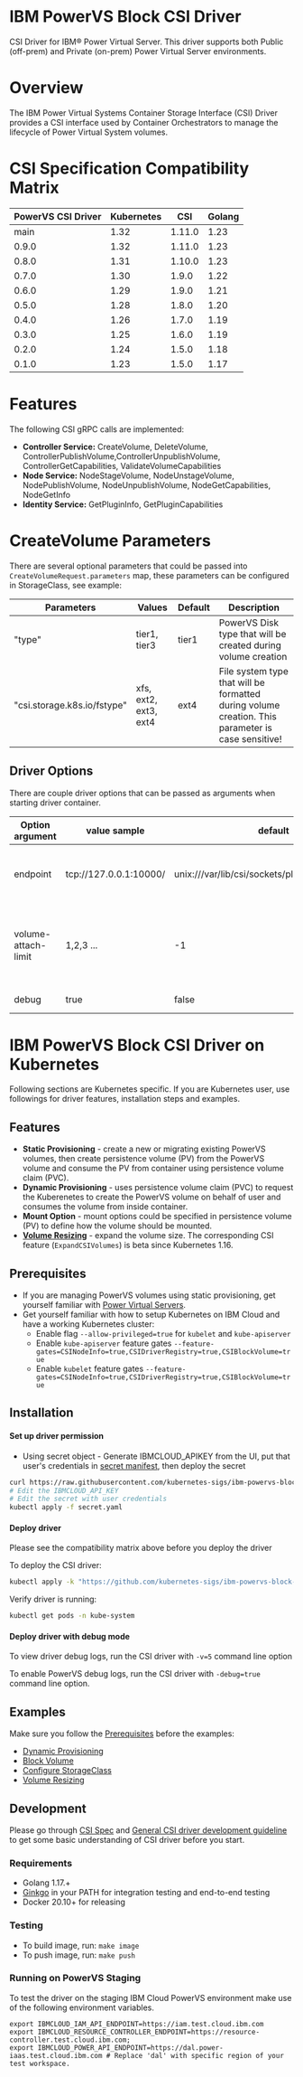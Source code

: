 # IBM PowerVS Block CSI Driver
CSI Driver for IBM® Power Virtual Server. This driver supports both Public (off-prem) and Private (on-prem) Power Virtual Server environments.

# Overview
The IBM Power Virtual Systems Container Storage Interface (CSI) Driver provides a CSI interface used by Container Orchestrators to manage the lifecycle of Power Virtual System volumes.


# CSI Specification Compatibility Matrix
| PowerVS CSI Driver | Kubernetes | CSI | Golang |
| ----------------------------- | ----------- | -------- | -------- |
| main | 1.32 | 1.11.0 | 1.23 |
| 0.9.0 | 1.32 | 1.11.0 | 1.23 |
| 0.8.0 | 1.31 | 1.10.0 | 1.23 |
| 0.7.0 | 1.30 | 1.9.0 | 1.22 |
| 0.6.0 | 1.29 | 1.9.0 | 1.21 |
| 0.5.0 | 1.28 | 1.8.0 | 1.20 |
| 0.4.0 | 1.26 | 1.7.0 | 1.19 |
| 0.3.0 | 1.25 | 1.6.0 | 1.19 |
| 0.2.0 | 1.24 | 1.5.0 | 1.18 |
| 0.1.0 | 1.23 | 1.5.0 | 1.17 |

# Features
The following CSI gRPC calls are implemented:

- **Controller Service:** CreateVolume, DeleteVolume, ControllerPublishVolume,ControllerUnpublishVolume, ControllerGetCapabilities, ValidateVolumeCapabilities
- **Node Service:** NodeStageVolume, NodeUnstageVolume, NodePublishVolume, NodeUnpublishVolume, NodeGetCapabilities, NodeGetInfo
- **Identity Service:** GetPluginInfo, GetPluginCapabilities

# CreateVolume Parameters
There are several optional parameters that could be passed into ``` CreateVolumeRequest.parameters``` map, these parameters can be configured in StorageClass, see example:

| **Parameters** | **Values** | **Default** | **Description**|
| ----------------------------- | ----------------------------- | ----------- | ----------------------------- |
| "type" | tier1, tier3 | tier1 | PowerVS Disk type that will be created during volume creation |
| "csi.storage.k8s.io/fstype" | xfs, ext2, ext3, ext4 | ext4 | File system type that will be formatted during volume creation. This parameter is case sensitive! |


## Driver Options
There are couple driver options that can be passed as arguments when starting driver container.

| Option argument             | value sample                                      | default                                             | Description         |
|-----------------------------|---------------------------------------------------|-----------------------------------------------------|---------------------|
| endpoint                    | tcp://127.0.0.1:10000/                            | unix:///var/lib/csi/sockets/pluginproxy/csi.sock    | added to all volumes, for checking if a given volume was already created so that ControllerPublish/CreateVolume is idempotent. |
| volume-attach-limit         | 1,2,3 ...                                         | -1                                                  | Value for the maximum number of volumes attachable per node. If specified, the limit applies to all nodes. If not specified, the value is approximated from the instance type.    |
| debug           | true                                              | false                                               | if true, driver will enable the debug log level|


# IBM PowerVS Block CSI Driver on Kubernetes
Following sections are Kubernetes specific. If you are Kubernetes user, use followings for driver features, installation steps and examples.


## Features
* **Static Provisioning** - create a new or migrating existing PowerVS volumes, then create persistence volume (PV) from the PowerVS volume and consume the PV from container using persistence volume claim (PVC).
* **Dynamic Provisioning** - uses persistence volume claim (PVC) to request the Kuberenetes to create the PowerVS volume on behalf of user and consumes the volume from inside container.
* **Mount Option** - mount options could be specified in persistence volume (PV) to define how the volume should be mounted.
* **[Volume Resizing](https://kubernetes-csi.github.io/docs/volume-expansion.html)** - expand the volume size. The corresponding CSI feature (`ExpandCSIVolumes`) is beta since Kubernetes 1.16.

## Prerequisites
* If you are managing PowerVS volumes using static provisioning, get yourself familiar with [Power Virtual Servers](https://cloud.ibm.com/docs/power-iaas?topic=power-iaas-getting-started).
* Get yourself familiar with how to setup Kubernetes on IBM Cloud and have a working Kubernetes cluster:
  * Enable flag `--allow-privileged=true` for `kubelet` and `kube-apiserver`
  * Enable `kube-apiserver` feature gates `--feature-gates=CSINodeInfo=true,CSIDriverRegistry=true,CSIBlockVolume=true`
  * Enable `kubelet` feature gates `--feature-gates=CSINodeInfo=true,CSIDriverRegistry=true,CSIBlockVolume=true`


## Installation
#### Set up driver permission

* Using secret object - Generate IBMCLOUD_APIKEY from the UI, put that user's credentials in [secret manifest](deploy/kubernetes/secret.yaml), then deploy the secret
```sh
curl https://raw.githubusercontent.com/kubernetes-sigs/ibm-powervs-block-csi-driver/main/deploy/kubernetes/secret.yaml > secret.yaml
# Edit the IBMCLOUD_API_KEY
# Edit the secret with user credentials
kubectl apply -f secret.yaml
```

#### Deploy driver
Please see the compatibility matrix above before you deploy the driver

To deploy the CSI driver:
```sh
kubectl apply -k "https://github.com/kubernetes-sigs/ibm-powervs-block-csi-driver/deploy/kubernetes/overlays/stable/?ref=v0.6.0"
```

Verify driver is running:
```sh
kubectl get pods -n kube-system
```

#### Deploy driver with debug mode
To view driver debug logs, run the CSI driver with `-v=5` command line option

To enable PowerVS debug logs, run the CSI driver with `-debug=true` command line option.

## Examples
Make sure you follow the [Prerequisites](README.md#Prerequisites) before the examples:
* [Dynamic Provisioning](./examples/kubernetes/dynamic-provisioning)
* [Block Volume](./examples/kubernetes/block-volume)
* [Configure StorageClass](./examples/kubernetes/storageclass)
* [Volume Resizing](./examples/kubernetes/resizing)


## Development
Please go through [CSI Spec](https://github.com/container-storage-interface/spec/blob/master/spec.md) and [General CSI driver development guideline](https://kubernetes-csi.github.io/docs/developing.html) to get some basic understanding of CSI driver before you start.

### Requirements
* Golang 1.17.+
* [Ginkgo](https://github.com/onsi/ginkgo) in your PATH for integration testing and end-to-end testing
* Docker 20.10+ for releasing

### Testing
* To build image, run: `make image`
* To push image, run: `make push`

### Running on PowerVS Staging
To test the driver on the staging IBM Cloud PowerVS environment make use of the following environment variables.
```
export IBMCLOUD_IAM_API_ENDPOINT=https://iam.test.cloud.ibm.com
export IBMCLOUD_RESOURCE_CONTROLLER_ENDPOINT=https://resource-controller.test.cloud.ibm.com;
export IBMCLOUD_POWER_API_ENDPOINT=https://dal.power-iaas.test.cloud.ibm.com # Replace 'dal' with specific region of your test workspace.
```
